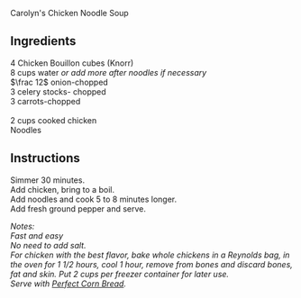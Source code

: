 Carolyn's Chicken Noodle Soup

## Ingredients
$4$ Chicken Bouillon cubes (Knorr)  
$8$ cups water *or add more after noodles if necessary*  
$\frac 12$ onion-chopped  
$3$ celery stocks- chopped  
$3$ carrots-chopped  
\
$2$ cups cooked chicken  
Noodles

## Instructions
Simmer 30 minutes.  
Add chicken, bring to a boil.  
Add noodles and cook 5 to 8 minutes longer.  
Add fresh ground pepper and serve.  

*Notes:*  
*Fast and easy*  
*No need to add salt.*  
*For chicken with the best flavor, bake whole chickens in a Reynolds bag, in the oven for 1 1/2 hours, cool 1 hour, remove from bones and discard bones, fat and skin. Put 2 cups per freezer container for later use.*  
*Serve with [Perfect Corn Bread](../Bread/Corn%20Bread.md).*  